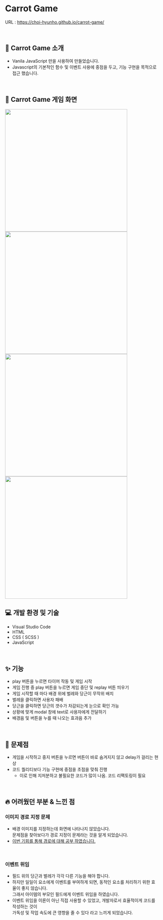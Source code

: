 # Carrot Game

URL : https://choi-hyunho.github.io/carrot-game/

<br>

## 🌟 Carrot Game 소개

- Vanila JavaScript 만을 사용하여 만들었습니다.
- Javascript의 기본적인 함수 및 이벤트 사용에 중점을 두고, 기능 구현을 목적으로 접근 했습니다.

<br>

## 💄 Carrot Game 게임 화면

<img align="left" src="https://user-images.githubusercontent.com/87301268/166413304-b3e9c648-3436-4c50-9832-a69261b495a4.jpg" width="400" >
<img src="https://user-images.githubusercontent.com/87301268/166413307-3bb15dfa-f8eb-487f-b504-d3a33dc67a80.jpg" width="400" >
<img align="left" src="https://user-images.githubusercontent.com/87301268/166413311-e3c87716-eb20-47e9-a75a-e260997d8c53.jpg" width="400" >
<img src="https://user-images.githubusercontent.com/87301268/166413313-58c77246-a992-4520-8074-9c131406502c.jpg" width="400" >

<br>

## 💻 개발 환경 및 기술

- Visual Studio Code
- HTML
- CSS ( SCSS )
- JavaScript

<br>

## ✨ 기능

- play 버튼을 누르면 타이머 작동 및 게임 시작
- 게임 진행 중 play 버튼을 누르면 게임 중단 및 replay 버튼 띄우기
- 게임 시작할 때 마다 배경 위에 벌레와 당근이 무작위 배치
- 벌레을 클릭하면 사용자 패배
- 당근을 클릭하면 당근의 갯수가 차감되는게 눈으로 확인 가능
- 상황에 맞게 modal 창에 text로 사용자에게 전달하기
- 배경음 및 버튼을 누를 때 나오는 효과음 추가

<br>

## 🚧 문제점

- 게임을 시작하고 중지 버튼을 누르면 버튼이 바로 숨겨지지 않고 delay가 걸리는 현상
- 코드 퀄리티보다 기능 구현에 중점을 초점을 맞춰 진행
  - 이로 인해 지저분하고 불필요한 코드가 많이 나옴. 코드 리팩토링이 필요

<br>

## 🔥 어려웠던 부분 & 느낀 점

### 이미지 경로 지정 문제

- 배경 이미지를 지정하는데 화면에 나타나지 않았습니다.<br>문제점을 찾아보다가 경로 지정이 문제라는 것을 알게 되었습니다.
- [이번 기회를 통해 경로에 대해 공부 하였습니다.](https://velog.io/@hoho_0815/background-img-%EA%B2%BD%EB%A1%9C)

<br>

### 이벤트 위임

- 필드 위의 당근과 벌레가 각각 다른 기능을 해야 합니다.
- 하지만 일일이 요소에게 이벤트를 부여하게 되면, 동적인 요소를 처리하기 위한 효율이 좋지 않습니다.<br> 그래서 아이템의 부모인 필드에게 이벤트 위임을 하였습니다.
- 이벤트 위임을 이론이 아닌 직접 사용할 수 있었고, 개발자로서 효율적이게 코드를 작성하는 것이 <br> 가독성 및 작업 속도에 큰 영향을 줄 수 있다 라고 느끼게 되었습니다.

